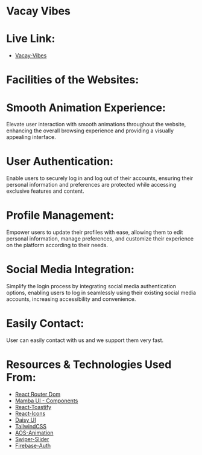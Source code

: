 # Vacay Vibes

# Live Link: 
- [Vacay-Vibes](https://vacay-vibes.web.app/)
# Facilities of the Websites: 
# Smooth Animation Experience: 
Elevate user interaction with smooth animations throughout the website, enhancing the overall browsing experience and providing a visually appealing interface.

# User Authentication: 
Enable users to securely log in and log out of their accounts, ensuring their personal information and preferences are protected while accessing exclusive features and content.

# Profile Management: 
Empower users to update their profiles with ease, allowing them to edit personal information, manage preferences, and customize their experience on the platform according to their needs.

# Social Media Integration: 
Simplify the login process by integrating social media authentication options, enabling users to log in seamlessly using their existing social media accounts, increasing accessibility and convenience.
# Easily Contact: 
User can easily contact with us and we support them very fast.


# Resources & Technologies Used From:

- [React Router Dom](https://reactrouter.com/en/main)
- [Mamba UI - Components](https://mambaui.com/components)
- [React-Toastify](https://www.npmjs.com/package/react-toastify)
- [React-Icons](https://react-icons.github.io/react-icons/)
- [Daisy UI](https://daisyui.com/)
- [TailwindCSS](https://tailwindcss.com/)
- [AOS-Animation](https://michalsnik.github.io/aos/)
- [Swiper-Slider](https://swiperjs.com/)
- [Firebase-Auth](https://firebase.com/)